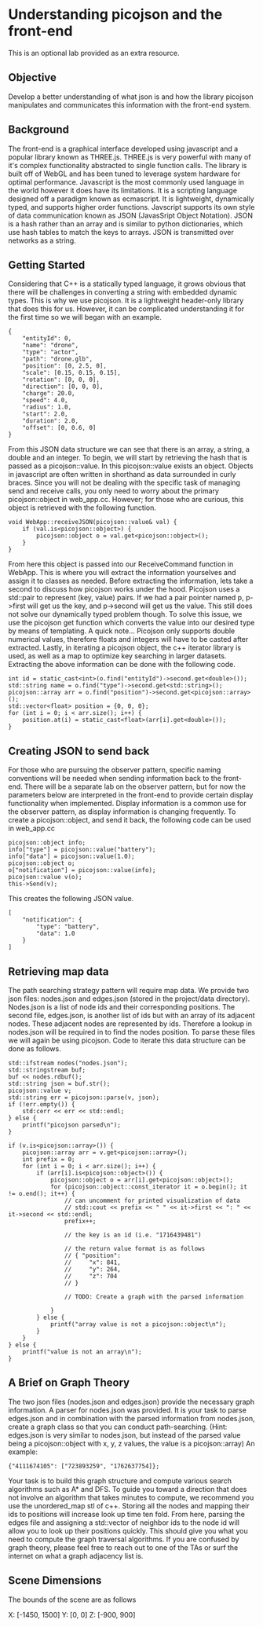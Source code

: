 # Understanding picojson and the front-end
This is an optional lab provided as an extra resource.

## Objective
Develop a better understanding of what json is and how the library picojson manipulates and 
communicates this information with the front-end system. 

## Background
The front-end is a graphical interface developed using javascript and a popular library known as 
THREE.js. THREE.js is very powerful with many of it's complex functionality abstracted to single 
function calls. The library is built off of WebGL and has been tuned to leverage system hardware 
for optimal performance. Javascript is the most commonly used language in the world however it does 
have its limitations. It is a scripting language designed off a paradigm known as ecmascript. It is 
lightweight, dynamically typed, and supports higher order functions. Javscript supports its own 
style of data communication known as JSON (JavasSript Object Notation). JSON is a hash rather than 
an array and is similar to python dictionaries, which use hash tables to match the keys to arrays. 
JSON is transmitted over networks as a string.

## Getting Started
Considering that C++ is a statically typed language, it grows obvious that there will be challenges 
in converting a string with embedded dynamic types. This is why we use picojson. It is a 
lightweight header-only library that does this for us. However, it can be complicated understanding 
it for the first time so we will began with an example.
```
{
    "entityId": 0,
    "name": "drone",
    "type": "actor",
    "path": "drone.glb",
    "position": [0, 2.5, 0],
    "scale": [0.15, 0.15, 0.15],
    "rotation": [0, 0, 0],
    "direction": [0, 0, 0],
    "charge": 20.0,
    "speed": 4.0,
    "radius": 1.0,
    "start": 2.0,
    "duration": 2.0,
    "offset": [0, 0.6, 0]
}
```
From this JSON data structure we can see that there is an array, a string, a double and an integer. 
To begin, we will start by retrieving the hash that is passed as a picojson::value. In this 
picojson::value exists an object. Objects in javascript are often written in shorthand as data 
surrounded in curly braces. Since you will not be dealing with the specific task of managing send 
and receive calls, you only need to worry about the primary picojson::object in web_app.cc. However; 
for those who are curious, this object is retrieved with the following function.
```
void WebApp::receiveJSON(picojson::value& val) {
    if (val.is<picojson::object>) {
        picojson::object o = val.get<picojson::object>();
    }
}
```
From here this object is passed into our ReceiveCommand function in WebApp. This is where you will 
extract the information yourselves and assign it to classes as needed. Before extracting the information, 
lets take a second to discuss how picojson works under the hood. Picojson uses a std::pair to 
represent (key, value) pairs. If we had a pair pointer named p, p->first will get us the key, and 
p->second will get us the value. This still does not solve our dynamically typed problem though. 
To solve this issue, we use the picojson get function which converts the value into our desired type 
by means of templating. A quick note... Picojson only supports double numerical values, therefore 
floats and integers will have to be casted after extracted. Lastly, in iterating a picojson object, 
the c++ iterator library is used, as well as a map to optimize key searching in larger datasets. 
Extracting the above information can be done with the following code.
```
int id = static_cast<int>(o.find("entityId")->second.get<double>());
std::string name = o.find("type")->second.get<std::string>();
picojson::array arr = o.find("position")->second.get<picojson::array>();
std::vector<float> position = {0, 0, 0};
for (int i = 0; i < arr.size(); i++) {
    position.at(i) = static_cast<float>(arr[i].get<double>());
}
```
## Creating JSON to send back
For those who are pursuing the observer pattern, specific naming conventions
will be needed when sending information back to the front-end. There will be a separate lab on the 
observer pattern, but for now the parameters below are interpreted in the front-end to provide 
certain display functionality when implemented. Display information is a common use for the observer 
pattern, as display information is changing frequently. To create a picojson::object, and send it 
back, the following code can be used in web_app.cc
```
picojson::object info;
info["type"] = picojson::value("battery");
info["data"] = picojson::value(1.0);
picojson::object o;
o["notification"] = picojson::value(info);
picojson::value v(o);
this->Send(v);
```
This creates the following JSON value.
```
[
    "notification": {
        "type": "battery",
        "data": 1.0
    }
]
```
## Retrieving map data
The path searching strategy pattern will require map data. We provide two json files: nodes.json 
and edges.json (stored in the project/data directory). Nodes.json is a list of node ids and their corresponding positions. The second file, 
edges.json, is another list of ids but with an array of its adjacent nodes. These adjacent nodes are 
represented by ids. Therefore a lookup in nodes.json will be required in to find the nodes position. 
To parse these files we will again be using picojson. Code to iterate this data structure can be 
done as follows.
```
std::ifstream nodes("nodes.json");
std::stringstream buf;
buf << nodes.rdbuf();
std::string json = buf.str();
picojson::value v;
std::string err = picojson::parse(v, json);
if (!err.empty()) {
    std:cerr << err << std::endl;
} else {
    printf("picojson parsed\n");
}

if (v.is<picojson::array>()) {
    picojson::array arr = v.get<picojson::array>();
    int prefix = 0;
    for (int i = 0; i < arr.size(); i++) {
        if (arr[i].is<picojson::object>()) {
            picojson::object o = arr[i].get<picojson::object>();
            for (picojson::object::const_iterator it = o.begin(); it != o.end(); it++) {
                // can uncomment for printed visualization of data
                // std::cout << prefix << " " << it->first << ": " << it->second << std::endl;
                prefix++;

                // the key is an id (i.e. "1716439481")

                // the return value format is as follows
                // { "position":
                //     "x": 841,
                //     "y": 264,
                //     "z": 704
                // }

                // TODO: Create a graph with the parsed information

            }
        } else {
            printf("array value is not a picojson::object\n");
        }
    }
} else {
    printf("value is not an array\n");
}

```
## A Brief on Graph Theory
The two json files (nodes.json and edges.json) provide the necessary graph information. A parser 
for nodes.json was provided. It is your task to parse edges.json and in combination with the parsed 
information from nodes.json, create a graph class so that you can conduct path-searching. 
(Hint: edges.json is very similar to nodes.json, but instead of the parsed value being a 
picojson::object with x, y, z values, the value is a picojson::array) An example: 
```
{"4111674105": ["723893259", "1762637754]};
```
Your task is to build this graph structure and compute various search algorithms such as A* and DFS. 
To guide you toward a direction that does not involve an algorithm that takes minutes to compute, 
we recommend you use the unordered_map stl of c++. Storing all the nodes and mapping their ids to 
positions will increase look up time ten fold. From here, parsing the edges file and assigning a 
std::vector of neighbor ids to the node id will allow you to look up their positions quickly. This should 
give you what you need to compute the graph traversal algorithms. If you are confused by graph theory, 
please feel free to reach out to one of the TAs or surf the internet on what a graph adjacency list is.

## Scene Dimensions

The bounds of the scene are as follows

X: [-1450, 1500]
Y: [0, 0]
Z: [-900, 900]